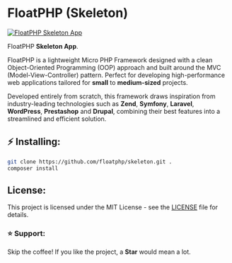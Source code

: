 # FloatPHP (Skeleton)

[![FloatPHP Skeleton App](https://avatars.githubusercontent.com/u/33136510?s=100&v=4)](#)

FloatPHP **Skeleton App**.

FloatPHP is a lightweight Micro PHP Framework designed with a clean Object-Oriented Programming (OOP) approach and built around the MVC (Model-View-Controller) pattern. Perfect for developing high-performance web applications tailored for **small** to **medium-sized** projects.

Developed entirely from scratch, this framework draws inspiration from industry-leading technologies such as **Zend**, **Symfony**, **Laravel**, **WordPress**, **Prestashop** and **Drupal**, combining their best features into a streamlined and efficient solution.

## ⚡ Installing:

```bash
git clone https://github.com/floatphp/skeleton.git .
composer install
```

## License:

This project is licensed under the MIT License - see the [LICENSE](https://github.com/floatphp/Classes/blob/master/LICENSE) file for details.

### ⭐ Support:

Skip the coffee! If you like the project, a **Star** would mean a lot.
